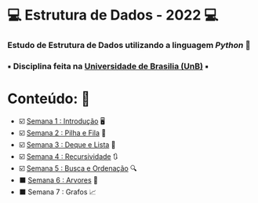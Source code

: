 # :computer: Estrutura de Dados - 2022 :computer:

### Estudo de Estrutura de Dados utilizando a linguagem *Python* :snake:
### :black_small_square: Disciplina feita na [Universidade de Brasilia (UnB)](https://www.unb.br/) :black_small_square:

# Conteúdo: :brain:

* :ballot_box_with_check: [Semana 1 : Introdução](https://github.com/savio-henrique/ED-2022/tree/master/Sem1) :desktop_computer:
* :ballot_box_with_check: [Semana 2 : Pilha e Fila](https://github.com/savio-henrique/ED-2022/tree/master/Sem2) :green_book:
* :ballot_box_with_check: [Semana 3 : Deque e Lista](https://github.com/savio-henrique/ED-2022/tree/master/Sem3) :book:
* :ballot_box_with_check: [Semana 4 : Recursividade](https://github.com/savio-henrique/ED-2022/tree/master/Sem4) :arrows_clockwise:
* :ballot_box_with_check: [Semana 5 : Busca e Ordenação](https://github.com/savio-henrique/ED-2022/tree/master/Sem5) :mag:
* :black_large_square: [Semana 6 : Arvores](https://github.com/savio-henrique/ED-2022/tree/master/Sem6) :herb:
* :black_large_square: Semana 7 : Grafos :chart_with_upwards_trend: